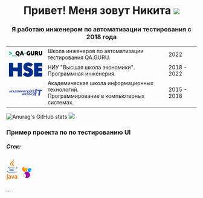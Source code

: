 <h1 align="center">Привет! Меня зовут Никита
<img src="https://github.com/blackcater/blackcater/raw/main/images/Hi.gif" height="32"/></h1>
<h3 align="center">Я работаю инженером по автоматизации тестирования с 2018 года</h3>
 <table width="100%" cellspacing="0" cellpadding="5">
    <tr >
        <td align="center"><a href="http://qa.guru/"><img style="width:150px" src="img/qaGuru.svg"></a></td>
        <td>Школа инженеров по автоматизации тестирования QA.GURU.</td>
        <td>2022</td>
    </tr>
    <tr>
        <td align="center">
            <a href="https://perm.hse.ru/"><img style="width:90px" src="/img/01_Abbreviation_ENG_PANTONE.svg"></a>
        </td>
        <td>
            НИУ "Высшая школа экономики".
            <br>Программная инженерия.
        </td>
        <td>2018 - 2022</td>
    </tr>
    <tr>
        <td align="center">
            <a href="https://itcollege59.ru/"><img style="width:150px" src="/img/itCollege59.svg"></a>
        </td>
        <td>
            Академическая школа информационных технологий.
            <br>Программирование в компьютерных системах.
        </td>
        <td>2015 - 2018</td>
    </tr>
</table>

![Anurag's GitHub stats](https://github-readme-stats.vercel.app/api?username=NikitaDanshin415)
![](https://github-profile-summary-cards.vercel.app/api/cards/repos-per-language?username=NikitaDanshin415&theme=nord_bright)

<h3>Пример проекта по по тестированию UI</h3>
<h5>Стек:</h5>
<img style="width:30px" src="img/java.svg">
<img src="img/Selenide.png">

...
